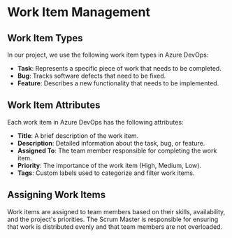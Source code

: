 # Work Item Management

## Work Item Types
In our project, we use the following work item types in Azure DevOps:
- **Task**: Represents a specific piece of work that needs to be completed.
- **Bug**: Tracks software defects that need to be fixed.
- **Feature**: Describes a new functionality that needs to be implemented.

## Work Item Attributes
Each work item in Azure DevOps has the following attributes:
- **Title**: A brief description of the work item.
- **Description**: Detailed information about the task, bug, or feature.
- **Assigned To**: The team member responsible for completing the work item.
- **Priority**: The importance of the work item (High, Medium, Low).
- **Tags**: Custom labels used to categorize and filter work items.

## Assigning Work Items
Work items are assigned to team members based on their skills, availability, and the project's priorities. The Scrum Master is responsible for ensuring that work is distributed evenly and that team members are not overloaded.